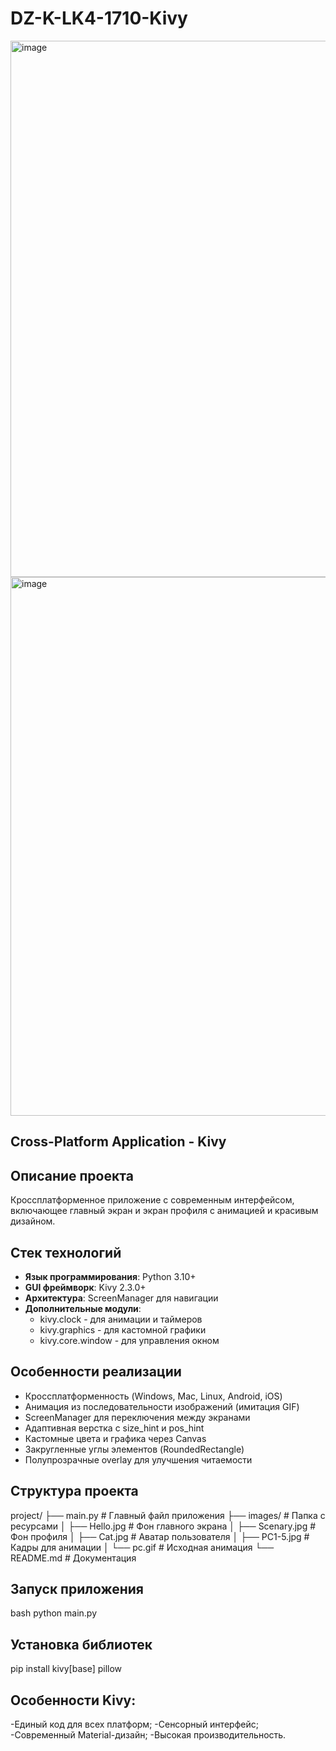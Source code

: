 # DZ-K-LK4-1710-Kivy
<img width="1197" height="858" alt="image" src="https://github.com/user-attachments/assets/4ae09b56-acf9-4e68-a2bc-249d08507c2e" />
<img width="1200" height="862" alt="image" src="https://github.com/user-attachments/assets/df27e0e8-ddbf-4bc4-94ff-efac8383b39c" />

## Cross-Platform Application - Kivy

## Описание проекта
Кроссплатформенное приложение с современным интерфейсом, включающее главный экран и экран профиля с анимацией и красивым дизайном.

## Стек технологий
- **Язык программирования**: Python 3.10+
- **GUI фреймворк**: Kivy 2.3.0+
- **Архитектура**: ScreenManager для навигации
- **Дополнительные модули**:
  - kivy.clock - для анимации и таймеров
  - kivy.graphics - для кастомной графики
  - kivy.core.window - для управления окном

## Особенности реализации
- Кроссплатформенность (Windows, Mac, Linux, Android, iOS)
- Анимация из последовательности изображений (имитация GIF)
- ScreenManager для переключения между экранами
- Адаптивная верстка с size_hint и pos_hint
- Кастомные цвета и графика через Canvas
- Закругленные углы элементов (RoundedRectangle)
- Полупрозрачные overlay для улучшения читаемости

## Структура проекта
project/
├── main.py # Главный файл приложения
├── images/ # Папка с ресурсами
│ ├── Hello.jpg # Фон главного экрана
│ ├── Scenary.jpg # Фон профиля
│ ├── Cat.jpg # Аватар пользователя
│ ├── PC1-5.jpg # Кадры для анимации
│ └── pc.gif # Исходная анимация
└── README.md # Документация

## Запуск приложения
bash
python main.py

## Установка библиотек
pip install kivy[base] pillow

## Особенности Kivy:
-Единый код для всех платформ;
-Сенсорный интерфейс;
-Современный Material-дизайн;
-Высокая производительность.

